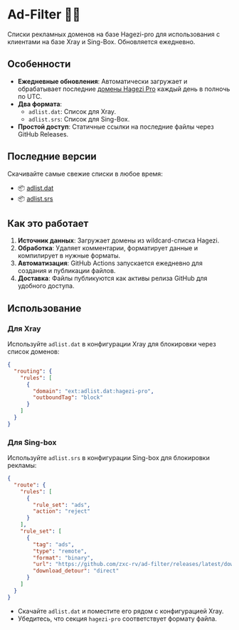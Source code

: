 # Ad-Filter 🚫✨

Списки рекламных доменов на базе Hagezi-pro для использования с клиентами на базе Xray и Sing-Box. Обновляется ежедневно.

## Особенности
- **Ежедневные обновления**: Автоматически загружает и обрабатывает последние [домены Hagezi Pro](https://github.com/hagezi/dns-blocklists) каждый день в полночь по UTC.
- **Два формата**:
  - `adlist.dat`: Список для Xray.
  - `adlist.srs`: Список для Sing-Box.
- **Простой доступ**: Статичные ссылки на последние файлы через GitHub Releases.

## Последние версии
Скачивайте самые свежие списки в любое время:

- 📦 [adlist.dat](https://github.com/zxc-rv/ad-filter/releases/latest/download/adlist.dat)  
- 📦 [adlist.srs](https://github.com/zxc-rv/ad-filter/releases/latest/download/adlist.srs)

## Как это работает
1. **Источник данных**: Загружает домены из wildcard-списка Hagezi.
2. **Обработка**: Удаляет комментарии, форматирует данные и компилирует в нужные форматы.
3. **Автоматизация**: GitHub Actions запускается ежедневно для создания и публикации файлов.
4. **Доставка**: Файлы публикуются как активы релиза GitHub для удобного доступа.

## Использование

### Для Xray
Используйте `adlist.dat` в конфигурации Xray для блокировки через список доменов:

```json
{
  "routing": {
    "rules": [
      {
        "domain": "ext:adlist.dat:hagezi-pro",
        "outboundTag": "block"
      }
    ]
  }
}
```

### Для Sing-box
Используйте `adlist.srs` в конфигурации Sing-box для блокировки рекламы:

```json
{
  "route": {
    "rules": [
      {
        "rule_set": "ads",
        "action": "reject"
      }
    ],
    "rule_set": [
      {
        "tag": "ads",
        "type": "remote",
        "format": "binary",
        "url": "https://github.com/zxc-rv/ad-filter/releases/latest/download/adlist.srs",
        "download_detour": "direct"
      }
    ]
  }
}
```



- Скачайте `adlist.dat` и поместите его рядом с конфигурацией Xray.
- Убедитесь, что секция `hagezi-pro` соответствует формату файла.



